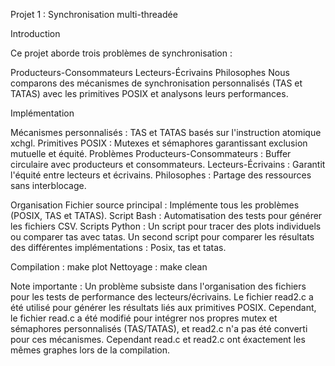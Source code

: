 Projet 1 : Synchronisation multi-threadée

Introduction

Ce projet aborde trois problèmes de synchronisation :

Producteurs-Consommateurs
Lecteurs-Écrivains
Philosophes
Nous comparons des mécanismes de synchronisation personnalisés (TAS et TATAS) avec les primitives POSIX et analysons leurs performances.

Implémentation

Mécanismes personnalisés : TAS et TATAS basés sur l'instruction atomique xchgl.
Primitives POSIX : Mutexes et sémaphores garantissant exclusion mutuelle et équité.
Problèmes
Producteurs-Consommateurs : Buffer circulaire avec producteurs et consommateurs.
Lecteurs-Écrivains : Garantit l'équité entre lecteurs et écrivains.
Philosophes : Partage des ressources sans interblocage.

Organisation
Fichier source principal : Implémente tous les problèmes (POSIX, TAS et TATAS).
Script Bash : Automatisation des tests pour générer les fichiers CSV.
Scripts Python :
Un script pour tracer des plots individuels ou comparer tas avec tatas.
Un second script pour comparer les résultats des différentes implémentations : Posix, tas et tatas.

Compilation : make plot
Nettoyage : make clean


Note importante : 
Un problème subsiste dans l'organisation des fichiers pour les tests de performance des lecteurs/écrivains. Le fichier read2.c a été utilisé pour générer les résultats liés aux primitives POSIX. Cependant, le fichier read.c a été modifié pour intégrer nos propres mutex et sémaphores personnalisés (TAS/TATAS), et read2.c n'a pas été converti pour ces mécanismes. Cependant read.c et read2.c ont éxactement les mêmes graphes lors de la compilation.